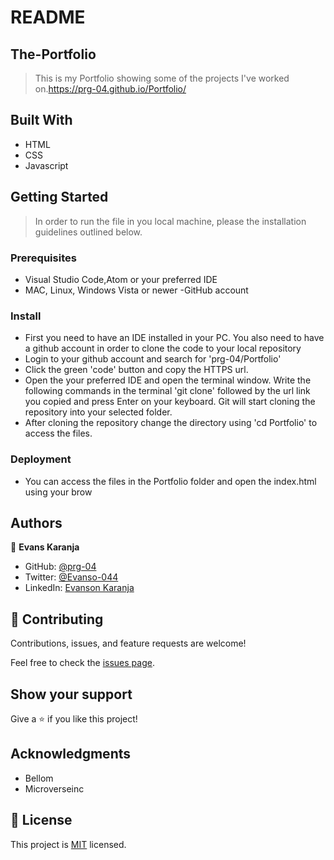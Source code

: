 # README

## The-Portfolio

> This is my Portfolio showing some of the projects I've worked on.https://prg-04.github.io/Portfolio/

## Built With

- HTML
- CSS
- Javascript

## Getting Started

> In order to run the file in you local machine, please the installation guidelines outlined below.

### Prerequisites

- Visual Studio Code,Atom or your preferred IDE
- MAC, Linux, Windows Vista or newer
  -GitHub account

### Install

- First you need to have an IDE installed in your PC. You also need to have a github account in order to clone the code to your local repository
- Login to your github account and search for 'prg-04/Portfolio'
- Click the green 'code' button and copy the HTTPS url.
- Open the your preferred IDE and open the terminal window. Write the following commands in the terminal 'git clone' followed by the url link you copied and press Enter on your keyboard. Git will start cloning the repository into your selected folder.
- After cloning the repository change the directory using 'cd Portfolio' to access the files.

### Deployment

- You can access the files in the Portfolio folder and open the index.html using your brow

## Authors

👤 **Evans Karanja**

- GitHub: [@prg-04](https://github.com/prg-04)
- Twitter: [@Evanso-044](https://twitter.com/Evanso_044)
- LinkedIn: [Evanson Karanja](https://www.linkedin.com/in/evanson-karanja-3549841b8/)

## 🤝 Contributing

Contributions, issues, and feature requests are welcome!

Feel free to check the [issues page](../../issues/).

## Show your support

Give a ⭐️ if you like this project!

## Acknowledgments

- Bellom
- Microverseinc

## 📝 License

This project is [MIT](/.LICENSE/MIT.md) licensed.
